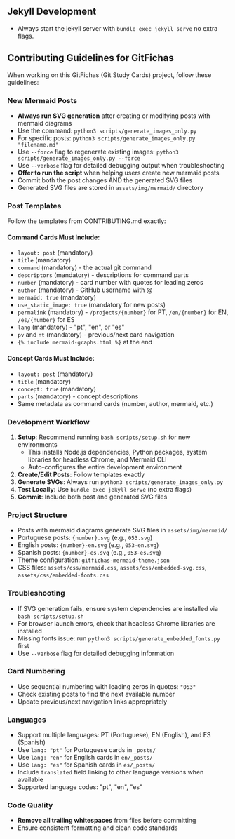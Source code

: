 ## Jekyll Development
- Always start the jekyll server with `bundle exec jekyll serve` no extra flags.

## Contributing Guidelines for GitFichas
When working on this GitFichas (Git Study Cards) project, follow these guidelines:

### New Mermaid Posts
- **Always run SVG generation** after creating or modifying posts with mermaid diagrams
- Use the command: `python3 scripts/generate_images_only.py`
- For specific posts: `python3 scripts/generate_images_only.py "filename.md"`
- Use `--force` flag to regenerate existing images: `python3 scripts/generate_images_only.py --force`
- Use `--verbose` flag for detailed debugging output when troubleshooting
- **Offer to run the script** when helping users create new mermaid posts
- Commit both the post changes AND the generated SVG files
- Generated SVG files are stored in `assets/img/mermaid/` directory

### Post Templates
Follow the templates from CONTRIBUTING.md exactly:

#### Command Cards Must Include:
- `layout: post` (mandatory)
- `title` (mandatory)
- `command` (mandatory) - the actual git command
- `descriptors` (mandatory) - descriptions for command parts
- `number` (mandatory) - card number with quotes for leading zeros
- `author` (mandatory) - GitHub username with @
- `mermaid: true` (mandatory)
- `use_static_image: true` (mandatory for new posts)
- `permalink` (mandatory) - `/projects/{number}` for PT, `/en/{number}` for EN, `/es/{number}` for ES
- `lang` (mandatory) - "pt", "en", or "es"
- `pv` and `nt` (mandatory) - previous/next card navigation
- `{% include mermaid-graphs.html %}` at the end

#### Concept Cards Must Include:
- `layout: post` (mandatory)
- `title` (mandatory)
- `concept: true` (mandatory)
- `parts` (mandatory) - concept descriptions
- Same metadata as command cards (number, author, mermaid, etc.)

### Development Workflow
1. **Setup**: Recommend running `bash scripts/setup.sh` for new environments
   - This installs Node.js dependencies, Python packages, system libraries for headless Chrome, and Mermaid CLI
   - Auto-configures the entire development environment
2. **Create/Edit Posts**: Follow templates exactly
3. **Generate SVGs**: Always run `python3 scripts/generate_images_only.py`
4. **Test Locally**: Use `bundle exec jekyll serve` (no extra flags)
5. **Commit**: Include both post and generated SVG files

### Project Structure
- Posts with mermaid diagrams generate SVG files in `assets/img/mermaid/`
- Portuguese posts: `{number}.svg` (e.g., `053.svg`)
- English posts: `{number}-en.svg` (e.g., `053-en.svg`)
- Spanish posts: `{number}-es.svg` (e.g., `053-es.svg`)
- Theme configuration: `gitfichas-mermaid-theme.json`
- CSS files: `assets/css/mermaid.css`, `assets/css/embedded-svg.css`, `assets/css/embedded-fonts.css`

### Troubleshooting
- If SVG generation fails, ensure system dependencies are installed via `bash scripts/setup.sh`
- For browser launch errors, check that headless Chrome libraries are installed
- Missing fonts issue: run `python3 scripts/generate_embedded_fonts.py` first
- Use `--verbose` flag for detailed debugging information

### Card Numbering
- Use sequential numbering with leading zeros in quotes: `"053"`
- Check existing posts to find the next available number
- Update previous/next navigation links appropriately

### Languages
- Support multiple languages: PT (Portuguese), EN (English), and ES (Spanish)
- Use `lang: "pt"` for Portuguese cards in `_posts/`
- Use `lang: "en"` for English cards in `en/_posts/`
- Use `lang: "es"` for Spanish cards in `es/_posts/`
- Include `translated` field linking to other language versions when available
- Supported language codes: "pt", "en", "es"

### Code Quality
- **Remove all trailing whitespaces** from files before committing
- Ensure consistent formatting and clean code standards
